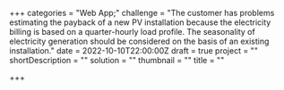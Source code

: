+++
categories = "Web App;"
challenge = "The customer has problems estimating the payback of a new PV installation because the electricity billing is based on a quarter-hourly load profile. The seasonality of electricity generation should be considered on the basis of an existing installation."
date = 2022-10-10T22:00:00Z
draft = true
project = ""
shortDescription = ""
solution = ""
thumbnail = ""
title = ""

+++
